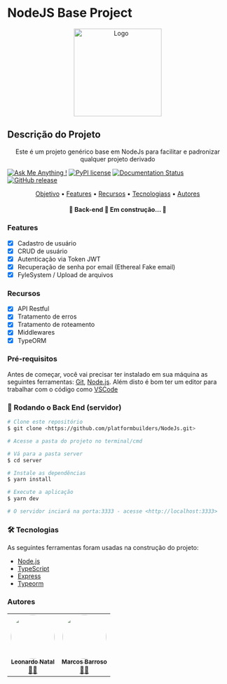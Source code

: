# NodeJS Base Project

<p align="center">
 <a href="https://platformbuilders.io">
    <img src="builder.png" alt="Logo" width="200" height="200">
 </a>
</p>

## Descrição do Projeto
<p align="center">Este é um projeto genérico base em NodeJs para facilitar e padronizar qualquer projeto derivado</p>


[![Ask Me Anything !](https://img.shields.io/badge/Ask%20me-anything-1abc9c.svg)](https://GitHub.com/Naereen/ama)
[![PyPI license](https://img.shields.io/pypi/l/ansicolortags.svg)](https://pypi.python.org/pypi/ansicolortags/)
[![Documentation Status](https://readthedocs.org/projects/ansicolortags/badge/?version=latest)](http://ansicolortags.readthedocs.io/?badge=latest)
[![GitHub release](https://img.shields.io/github/release/Naereen/StrapDown.js.svg)](https://GitHub.com/Naereen/StrapDown.js/releases/)


<p align="center">
 <a href="#objetivo">Objetivo</a> •
 <a href="#roadmap">Features</a> • 
 <a href="#tecnologias">Recursos</a> • 
 <a href="#contribuicao">Tecnologiass</a> • 
 <a href="#autor">Autores</a>
</p>

<h4 align="center"> 
	🚧  Back-end 🚀 Em construção...  🚧
</h4>

### Features

- [x] Cadastro de usuário
- [x] CRUD de usuário
- [x] Autenticação via Token JWT
- [x] Recuperação de senha por email (Ethereal Fake email)
- [x] FyleSystem / Upload de arquivos

### Recursos

- [x] API Restful
- [x] Tratamento de erros
- [x] Tratamento de roteamento
- [x] Middlewares
- [x] TypeORM

### Pré-requisitos

Antes de começar, você vai precisar ter instalado em sua máquina as seguintes ferramentas:
[Git](https://git-scm.com), [Node.js](https://nodejs.org/en/). 
Além disto é bom ter um editor para trabalhar com o código como [VSCode](https://code.visualstudio.com/)

### 🎲 Rodando o Back End (servidor)

```bash
# Clone este repositório
$ git clone <https://github.com/platformbuilders/NodeJs.git>

# Acesse a pasta do projeto no terminal/cmd

# Vá para a pasta server
$ cd server

# Instale as dependências
$ yarn install

# Execute a aplicação 
$ yarn dev

# O servidor inciará na porta:3333 - acesse <http://localhost:3333>
```

### 🛠 Tecnologias

As seguintes ferramentas foram usadas na construção do projeto:

- [Node.js](https://nodejs.org/en/)
- [TypeScript](https://www.typescriptlang.org/)
- [Express](https://expressjs.com/pt-br/)
- [Typeorm](https://typeorm.io/)

### Autores

<table>
  <tr>
    <td align="center"><a href="https://platformbuilders.io"><img style="border-radius: 50%;" src="https://github.com/leonardonatal.png?size=460" width="100px;" alt=""/><br /><sub><b>Leonardo Natal</b></sub></a><br /><a href="https://platformbuilders.io/" title="Builder">👨‍🚀</a></td>
    <td align="center"><a href="https://platformbuilders.io"><img style="border-radius: 50%;" src="https://github.com/marcosbrunomb.png?size=460" width="100px;" alt=""/><br /><sub><b>Marcos Barroso</b></sub></a><br /><a href="https://platformbuilders.io/" title="Builder">👨‍🚀</a></td>
  </tr>
</table>
